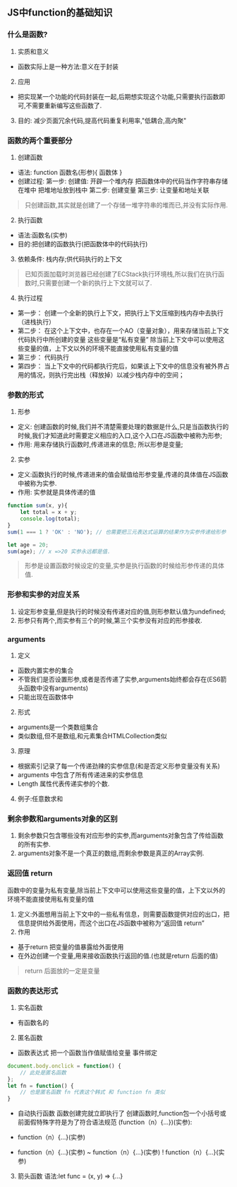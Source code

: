 ## JS中function的基础知识

### 什么是函数?
1. 实质和意义
- 函数实际上是一种方法:意义在于封装
2. 应用
- 把实现某一个功能的代码封装在一起,后期想实现这个功能,只需要执行函数即可,不需要重新编写这些函数了.
3. 目的:
减少页面冗余代码,提高代码重复利用率,"低耦合,高内聚"

### 函数的两个重要部分
1. 创建函数
- 语法: 
function 函数名(形参){ 函数体 }
- 创建过程:
第一步:
 创建值:
   开辟一个堆内存
   把函数体中的代码当作字符串存储在堆中
   把堆地址放到栈中
第二步:
 创建变量
第三步:
 让变量和地址关联
> 只创建函数,其实就是创建了一个存储一堆字符串的堆而已,并没有实际作用.
2. 执行函数
- 语法:函数名(实参)
- 目的:把创建的函数执行(把函数体中的代码执行)
3. 依赖条件: 栈内存;供代码执行的上下文
> 已知页面加载时浏览器已经创建了ECStack执行环境栈,所以我们在执行函数时,只需要创建一个新的执行上下文就可以了.
4. 执行过程
- 第一步：
创建一个全新的执行上下文，把执行上下文压缩到栈内存中去执行（进栈执行）
- 第二步：
在这个上下文中，也存在一个AO（变量对象），用来存储当前上下文代码执行中所创建的变量
这些变量是“私有变量”
除当前上下文中可以使用这些变量的值，上下文以外的环境不能直接使用私有变量的值
- 第三步：
代码执行
- 第四步：
当上下文中的代码都执行完后，如果该上下文中的信息没有被外界占用的情况，则执行完出栈（释放掉）以减少栈内存中的空间；

### 参数的形式
1. 形参
- 定义:
创建函数的时候,我们并不清楚需要处理的数据是什么,只是当函数执行的时候,我们才知道此时需要定义相应的入口,这个入口在JS函数中被称为形参;
- 作用:
用来存储执行函数时,传递进来的信息;
所以形参是变量;
2. 实参
- 定义:函数执行的时候,传递进来的值会赋值给形参变量,传递的具体值在JS函数中被称为实参.
- 作用:
实参就是具体传递的值
```js
function sum(x, y){
    let total = x + y;
    console.log(total);
}
sum(1 === 1 ? 'OK' : 'NO'); // 也需要把三元表达式运算的结果作为实参传递给形参

let age = 20;
sum(age); // x =>20 实参永远都是值.
```
> 形参是设置函数时候设定的变量,实参是执行函数的时候给形参传递的具体值.

### 形参和实参的对应关系
1. 设定形参变量,但是执行的时候没有传递对应的值,则形参默认值为undefined;
2. 形参只有两个,而实参有三个的时候,第三个实参没有对应的形参接收.

### arguments
1. 定义
- 函数内置实参的集合
- 不管我们是否设置形参,或者是否传递了实参,arguments始终都会存在(ES6箭头函数中没有arguments)
- 只能出现在函数体中
2. 形式
- arguments是一个类数组集合
- 类似数组,但不是数组,和元素集合HTMLCollection类似
3. 原理
- 根据索引记录了每一个传递劲辣的实参信息(和是否定义形参变量没有关系)
- arguments 中包含了所有传递进来的实参信息
- Length 属性代表传递实参的个数.
4. 例子:任意数求和

### 剩余参数和arguments对象的区别
1. 剩余参数只包含哪些没有对应形参的实参,而arguments对象包含了传给函数的所有实参.
2. arguments对象不是一个真正的数组,而剩余参数是真正的Array实例.

### 返回值 return 
函数中的变量为私有变量,除当前上下文中可以使用这些变量的值，上下文以外的环境不能直接使用私有变量的值
1. 定义:外面想用当前上下文中的一些私有信息，则需要函数提供对应的出口，把信息提供给外面使用，而这个出口在JS函数中被称为“返回值 return”
2. 作用
- 基于return 把变量的值暴露给外面使用
- 在外边创建一个变量,用来接收函数执行返回的值.(也就是return 后面的值)

> return 后面放的一定是变量

### 函数的表达形式
1. 实名函数
- 有函数名的
2. 匿名函数
- 函数表达式
把一个函数当作值赋值给变量
事件绑定
```js
document.body.onclick = function() {
    // 此处是匿名函数
};
let fn = function() {
    // 也是匿名函数 fn 代表这个韩式 和 function fn 类似
}
```
- 自动执行函数
函数创建完就立即执行了
创建函数时,function包一个小括号或前面假特殊字符是为了符合语法规范
(function（n）{...})(实参):
+ function（n）{...}(实参)
- function（n）{...}(实参)
~ function（n）{...}(实参)
! function（n）{...}(实参)

3. 箭头函数
语法:let func = (x, y) => {...}